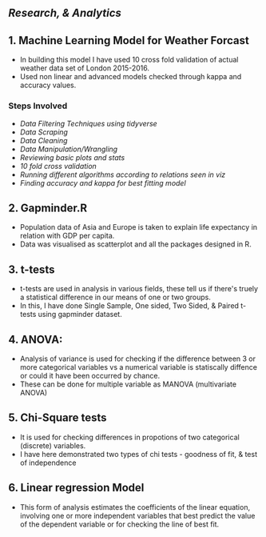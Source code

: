 ## ***Research, & Analytics***

## **1. Machine Learning Model for Weather Forcast**
- In building this model I have used 10 cross fold validation of actual weather data set of London 2015-2016.
- Used non linear and advanced models checked through kappa and accuracy values.
### Steps Involved
- *Data Filtering Techniques using tidyverse*
- *Data Scraping*
- *Data Cleaning*
- *Data Manipulation/Wrangling*
- *Reviewing basic plots and stats*
- *10 fold cross validation*
- *Running different algorithms according to relations seen in viz*
- *Finding accuracy and kappa for best fitting model*



## **2. Gapminder.R**
- Population data of Asia and Europe is taken to explain life expectancy in relation with GDP per capita. 
- Data was visualised as scatterplot and all the packages designed in R. 

## **3. t-tests**
- t-tests are used in analysis in various fields, these tell us if there's truely a statistical difference in our means of one or two groups.
- In this, I have done Single Sample, One sided, Two Sided, & Paired t-tests using gapminder dataset.

## **4. ANOVA:**
- Analysis of variance is used for checking if the difference between 3 or more categorical variables vs a numerical variable is statiscally diffence or could it have been occurred by chance. 
- These can be done for multiple variable as MANOVA (multivariate ANOVA)

## **5. Chi-Square tests**
- It is used for checking differences in propotions of two categorical (discrete) variables. 
- I have here demonstrated two types of chi tests - goodness of fit, & test of independence

## **6. Linear regression Model**
- This form of analysis estimates the coefficients of the linear equation, involving one or more independent variables that best predict the value of the dependent variable or for checking the line of best fit. 
